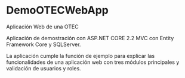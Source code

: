 # DemoOTECWebApp

Aplicación Web de una OTEC

Aplicación de demostración con ASP.NET CORE 2.2 MVC con Entity Framework Core y SQLServer.

La aplicación cumple la función de ejemplo para explicar las funcionalidades de una aplicación web con tres módulos principales y validación de usuarios y roles.
